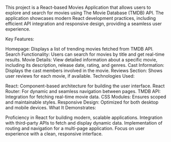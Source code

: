 This project is a React-based Movies Application that allows users to explore and search for movies using The Movie Database (TMDB) API. The application showcases modern React development practices, including efficient API integration and responsive design, providing a seamless user experience.

Key Features:

Homepage: Displays a list of trending movies fetched from TMDB API.
Search Functionality: Users can search for movies by title and get real-time results.
Movie Details: View detailed information about a specific movie, including its description, release date, rating, and genres.
Cast Information: Displays the cast members involved in the movie.
Reviews Section: Shows user reviews for each movie, if available.
Technologies Used:

React: Component-based architecture for building the user interface.
React Router: For dynamic and seamless navigation between pages.
TMDB API: Integration for fetching real-time movie data.
CSS Modules: Ensures scoped and maintainable styles.
Responsive Design: Optimized for both desktop and mobile devices.
What It Demonstrates:

Proficiency in React for building modern, scalable applications.
Integration with third-party APIs to fetch and display dynamic data.
Implementation of routing and navigation for a multi-page application.
Focus on user experience with a clean, responsive interface.
